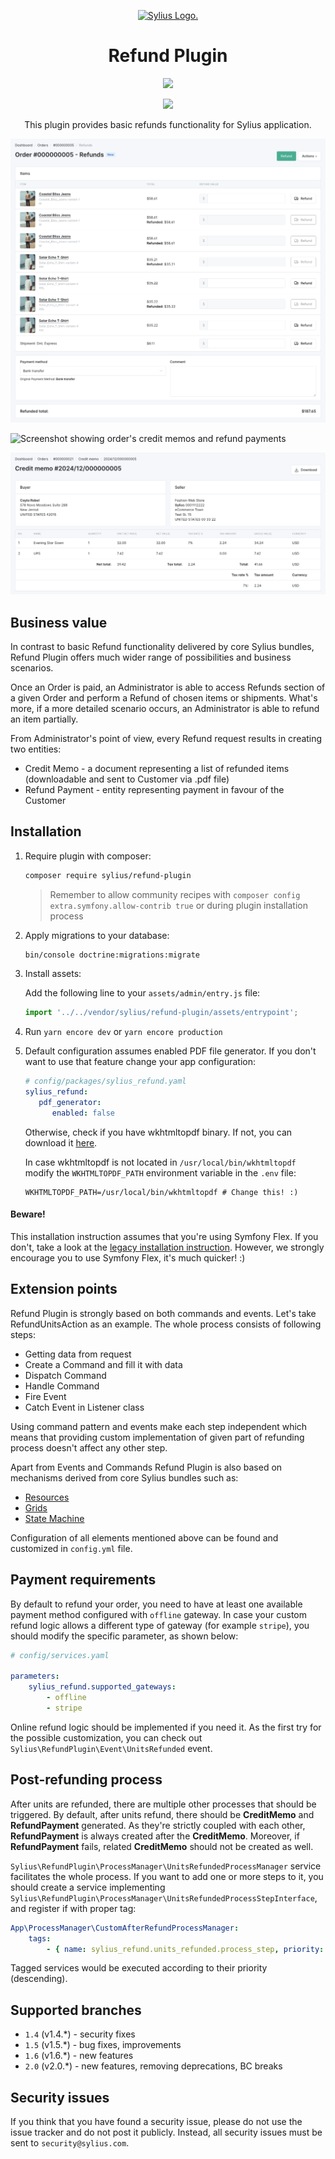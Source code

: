 <p align="center">
    <a href="https://sylius.com" target="_blank">
        <picture>
          <source media="(prefers-color-scheme: dark)" srcset="https://media.sylius.com/sylius-logo-800-dark.png">
          <source media="(prefers-color-scheme: light)" srcset="https://media.sylius.com/sylius-logo-800.png">
          <img alt="Sylius Logo." src="https://media.sylius.com/sylius-logo-800.png">
        </picture>
    </a>
</p>

<h1 align="center">Refund Plugin</h1>

<p align="center"><img src="https://travis-ci.org/Sylius/RefundPlugin.svg?branch=master"></p>

<p align="center"><a href="https://sylius.com/plugins/" target="_blank"><img src="https://sylius.com/assets/badge-official-sylius-plugin.png" width="200"></a></p>

<p align="center">This plugin provides basic refunds functionality for Sylius application.</p>

![Screenshot showing order's refund section](docs/refunds.png)

![Screenshot showing order's credit memos and refund payments](docs/credit_memo_refund_payment.png)

![Screenshot showing credit memo details page](docs/credit_memo.png)

## Business value

In contrast to basic Refund functionality delivered by core Sylius bundles, Refund Plugin offers much wider range of
possibilities and business scenarios.

Once an Order is paid, an Administrator is able to access Refunds section of a given Order and perform a Refund
of chosen items or shipments. What's more, if a more detailed scenario occurs, an Administrator is able to refund an item
partially.

From Administrator's point of view, every Refund request results in creating two entities:
* Credit Memo - a document representing a list of refunded items (downloadable and sent to Customer via .pdf file)
* Refund Payment - entity representing payment in favour of the Customer

## Installation

1. Require plugin with composer:

    ```bash
    composer require sylius/refund-plugin
    ```

    > Remember to allow community recipes with `composer config extra.symfony.allow-contrib true` or during plugin installation process

1. Apply migrations to your database:

    ```bash
    bin/console doctrine:migrations:migrate
    ```

1. Install assets:

   Add the following line to your `assets/admin/entry.js` file:

    ```js
   import '../../vendor/sylius/refund-plugin/assets/entrypoint';
    ```

1. Run `yarn encore dev` or `yarn encore production`

1. Default configuration assumes enabled PDF file generator. If you don't want to use that feature change your app configuration:

   ```yaml
   # config/packages/sylius_refund.yaml
   sylius_refund:
      pdf_generator:
         enabled: false
   ```

   Otherwise, check if you have wkhtmltopdf binary. If not, you can download it [here](https://wkhtmltopdf.org/downloads.html).

   In case wkhtmltopdf is not located in `/usr/local/bin/wkhtmltopdf` modify the `WKHTMLTOPDF_PATH` environment variable in the `.env` file:
   
   ```
   WKHTMLTOPDF_PATH=/usr/local/bin/wkhtmltopdf # Change this! :)
   ```

#### Beware!

This installation instruction assumes that you're using Symfony Flex. If you don't, take a look at the
[legacy installation instruction](docs/legacy_installation.md). However, we strongly encourage you to use
Symfony Flex, it's much quicker! :)

## Extension points

Refund Plugin is strongly based on both commands and events. Let's take RefundUnitsAction as an example. The whole
process consists of following steps:

* Getting data from request
* Create a Command and fill it with data
* Dispatch Command
* Handle Command
* Fire Event
* Catch Event in Listener class

Using command pattern and events make each step independent which means that providing custom implementation of given
part of refunding process doesn't affect any other step.

Apart from Events and Commands Refund Plugin is also based on mechanisms derived from core Sylius bundles such as:

* [Resources](https://docs.sylius.com/en/1.2/components_and_bundles/components/Resource/index.html)
* [Grids](https://docs.sylius.com/en/1.2/components_and_bundles/bundles/SyliusGridBundle/index.html)
* [State Machine](https://docs.sylius.com/en/1.2/book/architecture/state_machine.html)

Configuration of all elements mentioned above can be found and customized in `config.yml` file.

## Payment requirements

By default to refund your order, you need to have at least one available payment method configured with `offline` gateway.
In case your custom refund logic allows a different type of gateway (for example `stripe`), you should modify the specific parameter,
as shown below:

```yaml
# config/services.yaml
 
parameters:
    sylius_refund.supported_gateways:
        - offline
        - stripe
```

Online refund logic should be implemented if you need it.
As the first try for the possible customization, you can check out `Sylius\RefundPlugin\Event\UnitsRefunded` event.

## Post-refunding process

After units are refunded, there are multiple other processes that should be triggered. By default, after units refund, there should be **CreditMemo** and
**RefundPayment** generated. As they're strictly coupled with each other, **RefundPayment** is always created after the **CreditMemo**. Moreover, if **RefundPayment**
fails, related **CreditMemo** should not be created as well.

`Sylius\RefundPlugin\ProcessManager\UnitsRefundedProcessManager` service facilitates the whole process. If you want to add one or more steps to it, you should create
a service implementing `Sylius\RefundPlugin\ProcessManager\UnitsRefundedProcessStepInterface`, and register if with proper tag:

```yaml
App\ProcessManager\CustomAfterRefundProcessManager:
    tags:
        - { name: sylius_refund.units_refunded.process_step, priority: 0 }
```

Tagged services would be executed according to their priority (descending). 

## Supported branches

* `1.4` (v1.4.*) - security fixes
* `1.5` (v1.5.*) - bug fixes, improvements
* `1.6` (v1.6.*) - new features
* `2.0` (v2.0.*) - new features, removing deprecations, BC breaks

## Security issues

If you think that you have found a security issue, please do not use the issue tracker and do not post it publicly.
Instead, all security issues must be sent to `security@sylius.com`.
